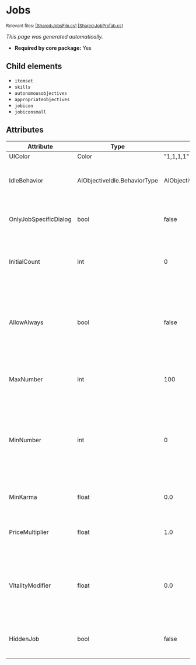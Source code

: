 # Jobs
<sup>Relevant files: [[Shared:JobsFile.cs]](https://github.com/Regalis11/Barotrauma/blob/master/Barotrauma/BarotraumaShared/SharedSource/ContentManagement/ContentFile/JobsFile.cs) [[Shared:JobPrefab.cs]](https://github.com/Regalis11/Barotrauma/blob/master/Barotrauma/BarotraumaShared/SharedSource/Characters/Jobs/JobPrefab.cs)</sup>

*This page was generated automatically.*

- **Required by core package:** Yes



## Child elements
- `itemset`
- `skills`
- `autonomousobjectives`
- `appropriateobjectives`
- `jobicon`
- `jobiconsmall`


## Attributes

| Attribute             | Type                         | Default value                        | Description                                                                                                                                                               |
|-----------------------|------------------------------|--------------------------------------|---------------------------------------------------------------------------------------------------------------------------------------------------------------------------|
| UIColor               | Color                        | "1,1,1,1"                            |                                                                                                                                                                           |
| IdleBehavior          | AIObjectiveIdle.BehaviorType | AIObjectiveIdle.BehaviorType.Passive | How should the character behave when idling (not doing any particular task)?                                                                                              |
| OnlyJobSpecificDialog | bool                         | false                                | Can the character speak any random lines, or just ones specifically meant for the job?                                                                                    |
| InitialCount          | int                          | 0                                    | The number of these characters in the crew the player starts with in the single player campaign.                                                                          |
| AllowAlways           | bool                         | false                                | If set to true, a client that has chosen this as their preferred job will get it regardless of the maximum number or the amount of spawnpoints in the sub.                |
| MaxNumber             | int                          | 100                                  | How many crew members can have the job (e.g. only one captain etc).                                                                                                       |
| MinNumber             | int                          | 0                                    | How many crew members are required to have the job. I.e. if one captain is required, one captain is chosen even if all the players have set captain to lowest preference. |
| MinKarma              | float                        | 0.0                                  | Minimum amount of karma a player must have to get assigned this job.                                                                                                      |
| PriceMultiplier       | float                        | 1.0                                  | Multiplier on the base hiring cost when hiring the character from an outpost.                                                                                             |
| VitalityModifier      | float                        | 0.0                                  | How much the vitality of the character is increased/reduced from the default value (e.g. 10 = 110 total vitality if the default vitality is 100.).                        |
| HiddenJob             | bool                         | false                                | Hidden jobs are not selectable by players, but can be used by e.g. outpost NPCs.                                                                                          |



